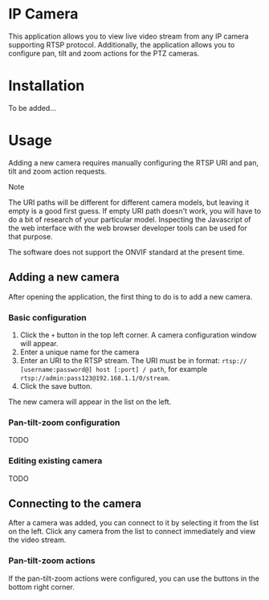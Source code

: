# IP Camera

This application allows you to view live video stream from any IP camera supporting RTSP protocol.
Additionally, the application allows you to configure pan, tilt and zoom actions for the PTZ cameras.

# Installation

To be added...

# Usage

Adding a new camera requires manually configuring the RTSP URI and pan, tilt and zoom action requests.

> [!NOTE]
> The URI paths will be different for different camera models, but leaving it empty is a good first guess.
> If empty URI path doesn't work, you will have to do a bit of research of your particular model.
> Inspecting the Javascript of the web interface with the web browser developer tools can be used for that purpose.

The software does not support the ONVIF standard at the present time.

## Adding a new camera

After opening the application, the first thing to do is to add a new camera.

### Basic configuration

1. Click the `+` button in the top left corner.
   A camera configuration window will appear.
2. Enter a unique name for the camera
3. Enter an URI to the RTSP stream.
   The URI must be in format: `rtsp:// [username:password@] host [:port] / path`, for example `rtsp://admin:pass123@192.168.1.1/0/stream`.
4. Click the save button.

The new camera will appear in the list on the left.

### Pan-tilt-zoom configuration

TODO

### Editing existing camera

TODO

## Connecting to the camera

After a camera was added, you can connect to it by selecting it from the list on the left.
Click any camera from the list to connect immediately and view the video stream.

### Pan-tilt-zoom actions

If the pan-tilt-zoom actions were configured, you can use the buttons in the bottom right corner.
